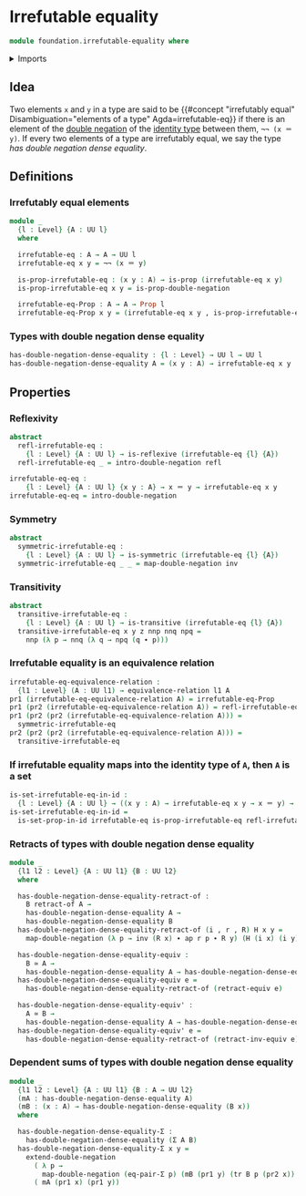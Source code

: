 # Irrefutable equality

```agda
module foundation.irrefutable-equality where
```

<details><summary>Imports</summary>

```agda
open import foundation.action-on-identifications-functions
open import foundation.binary-relations
open import foundation.dependent-pair-types
open import foundation.double-negation
open import foundation.equality-dependent-pair-types
open import foundation.equivalences
open import foundation.retracts-of-types
open import foundation.transport-along-identifications
open import foundation.universe-levels

open import foundation-core.equivalence-relations
open import foundation-core.identity-types
open import foundation-core.propositions
open import foundation-core.sets
```

</details>

## Idea

Two elements `x` and `y` in a type are said to be
{{#concept "irrefutably equal" Disambiguation="elements of a type" Agda=irrefutable-eq}}
if there is an element of the [double negation](foundation.double-negation.md)
of the [identity type](foundation-core.identity-types.md) between them,
`¬¬ (x ＝ y)`. If every two elements of a type are irrefutably equal, we say the
type _has double negation dense equality_.

## Definitions

### Irrefutably equal elements

```agda
module _
  {l : Level} {A : UU l}
  where

  irrefutable-eq : A → A → UU l
  irrefutable-eq x y = ¬¬ (x ＝ y)

  is-prop-irrefutable-eq : (x y : A) → is-prop (irrefutable-eq x y)
  is-prop-irrefutable-eq x y = is-prop-double-negation

  irrefutable-eq-Prop : A → A → Prop l
  irrefutable-eq-Prop x y = (irrefutable-eq x y , is-prop-irrefutable-eq x y)
```

### Types with double negation dense equality

```agda
has-double-negation-dense-equality : {l : Level} → UU l → UU l
has-double-negation-dense-equality A = (x y : A) → irrefutable-eq x y
```

## Properties

### Reflexivity

```agda
abstract
  refl-irrefutable-eq :
    {l : Level} {A : UU l} → is-reflexive (irrefutable-eq {l} {A})
  refl-irrefutable-eq _ = intro-double-negation refl

irrefutable-eq-eq :
    {l : Level} {A : UU l} {x y : A} → x ＝ y → irrefutable-eq x y
irrefutable-eq-eq = intro-double-negation
```

### Symmetry

```agda
abstract
  symmetric-irrefutable-eq :
    {l : Level} {A : UU l} → is-symmetric (irrefutable-eq {l} {A})
  symmetric-irrefutable-eq _ _ = map-double-negation inv
```

### Transitivity

```agda
abstract
  transitive-irrefutable-eq :
    {l : Level} {A : UU l} → is-transitive (irrefutable-eq {l} {A})
  transitive-irrefutable-eq x y z nnp nnq npq =
    nnp (λ p → nnq (λ q → npq (q ∙ p)))
```

### Irrefutable equality is an equivalence relation

```agda
irrefutable-eq-equivalence-relation :
  {l1 : Level} (A : UU l1) → equivalence-relation l1 A
pr1 (irrefutable-eq-equivalence-relation A) = irrefutable-eq-Prop
pr1 (pr2 (irrefutable-eq-equivalence-relation A)) = refl-irrefutable-eq
pr1 (pr2 (pr2 (irrefutable-eq-equivalence-relation A))) =
  symmetric-irrefutable-eq
pr2 (pr2 (pr2 (irrefutable-eq-equivalence-relation A))) =
  transitive-irrefutable-eq
```

### If irrefutable equality maps into the identity type of `A`, then `A` is a set

```agda
is-set-irrefutable-eq-in-id :
  {l : Level} {A : UU l} → ((x y : A) → irrefutable-eq x y → x ＝ y) → is-set A
is-set-irrefutable-eq-in-id =
  is-set-prop-in-id irrefutable-eq is-prop-irrefutable-eq refl-irrefutable-eq
```

### Retracts of types with double negation dense equality

```agda
module _
  {l1 l2 : Level} {A : UU l1} {B : UU l2}
  where

  has-double-negation-dense-equality-retract-of :
    B retract-of A →
    has-double-negation-dense-equality A →
    has-double-negation-dense-equality B
  has-double-negation-dense-equality-retract-of (i , r , R) H x y =
    map-double-negation (λ p → inv (R x) ∙ ap r p ∙ R y) (H (i x) (i y))

  has-double-negation-dense-equality-equiv :
    B ≃ A →
    has-double-negation-dense-equality A → has-double-negation-dense-equality B
  has-double-negation-dense-equality-equiv e =
    has-double-negation-dense-equality-retract-of (retract-equiv e)

  has-double-negation-dense-equality-equiv' :
    A ≃ B →
    has-double-negation-dense-equality A → has-double-negation-dense-equality B
  has-double-negation-dense-equality-equiv' e =
    has-double-negation-dense-equality-retract-of (retract-inv-equiv e)
```

### Dependent sums of types with double negation dense equality

```agda
module _
  {l1 l2 : Level} {A : UU l1} {B : A → UU l2}
  (mA : has-double-negation-dense-equality A)
  (mB : (x : A) → has-double-negation-dense-equality (B x))
  where

  has-double-negation-dense-equality-Σ :
    has-double-negation-dense-equality (Σ A B)
  has-double-negation-dense-equality-Σ x y =
    extend-double-negation
      ( λ p →
        map-double-negation (eq-pair-Σ p) (mB (pr1 y) (tr B p (pr2 x)) (pr2 y)))
      ( mA (pr1 x) (pr1 y))
```

